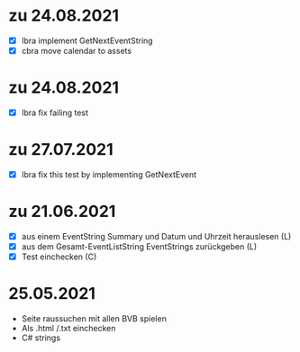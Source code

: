 
# zu 24.08.2021
- [x] lbra implement GetNextEventString
- [x] cbra move calendar to assets

# zu 24.08.2021
- [x] lbra fix failing test

# zu 27.07.2021
- [x] lbra fix this test by implementing GetNextEvent

# zu 21.06.2021

- [x] aus einem EventString Summary und Datum und Uhrzeit herauslesen (L)
- [x] aus dem Gesamt-EventListString EventStrings zurückgeben (L)
- [x] Test einchecken (C)

# 25.05.2021

- Seite raussuchen mit allen BVB spielen
- Als .html /.txt einchecken
- C# strings
